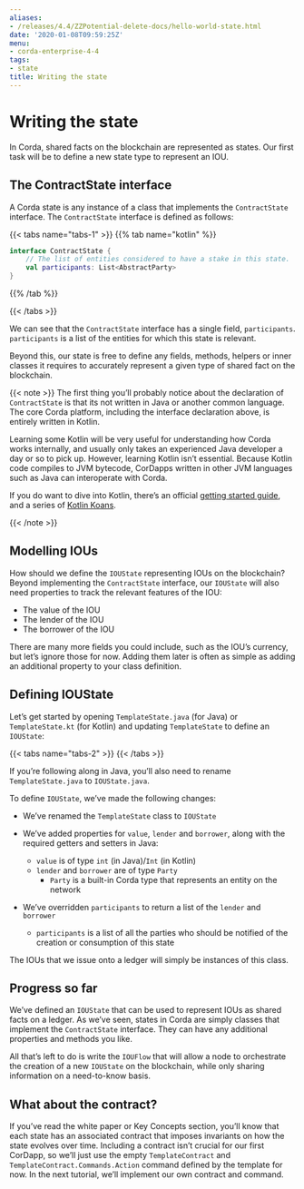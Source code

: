 ```yaml
---
aliases:
- /releases/4.4/ZZPotential-delete-docs/hello-world-state.html
date: '2020-01-08T09:59:25Z'
menu:
- corda-enterprise-4-4
tags:
- state
title: Writing the state
---
```





# Writing the state

In Corda, shared facts on the blockchain are represented as states. Our first task will be to define a new state type to
represent an IOU.


## The ContractState interface

A Corda state is any instance of a class that implements the `ContractState` interface. The `ContractState`
interface is defined as follows:

{{< tabs name="tabs-1" >}}
{{% tab name="kotlin" %}}
```kotlin
interface ContractState {
    // The list of entities considered to have a stake in this state.
    val participants: List<AbstractParty>
}
```
{{% /tab %}}

{{< /tabs >}}

We can see that the `ContractState` interface has a single field, `participants`. `participants` is a list of the
entities for which this state is relevant.

Beyond this, our state is free to define any fields, methods, helpers or inner classes it requires to accurately
represent a given type of shared fact on the blockchain.

{{< note >}}
The first thing you’ll probably notice about the declaration of `ContractState` is that its not written in Java
or another common language. The core Corda platform, including the interface declaration above, is entirely written
in Kotlin.

Learning some Kotlin will be very useful for understanding how Corda works internally, and usually only takes an
experienced Java developer a day or so to pick up. However, learning Kotlin isn’t essential. Because Kotlin code
compiles to JVM bytecode, CorDapps written in other JVM languages such as Java can interoperate with Corda.

If you do want to dive into Kotlin, there’s an official
[getting started guide](https://kotlinlang.org/docs/tutorials/), and a series of
[Kotlin Koans](https://kotlinlang.org/docs/tutorials/koans.html).

{{< /note >}}

## Modelling IOUs

How should we define the `IOUState` representing IOUs on the blockchain? Beyond implementing the `ContractState`
interface, our `IOUState` will also need properties to track the relevant features of the IOU:


* The value of the IOU
* The lender of the IOU
* The borrower of the IOU

There are many more fields you could include, such as the IOU’s currency, but let’s ignore those for now. Adding them
later is often as simple as adding an additional property to your class definition.


## Defining IOUState

Let’s get started by opening `TemplateState.java` (for Java) or `TemplateState.kt` (for Kotlin) and updating
`TemplateState` to define an `IOUState`:

{{< tabs name="tabs-2" >}}
{{< /tabs >}}

If you’re following along in Java, you’ll also need to rename `TemplateState.java` to `IOUState.java`.

To define `IOUState`, we’ve made the following changes:


* We’ve renamed the `TemplateState` class to `IOUState`
* We’ve added properties for `value`, `lender` and `borrower`, along with the required getters and setters in
Java:
    * `value` is of type `int` (in Java)/`Int` (in Kotlin)
    * `lender` and `borrower` are of type `Party`
        * `Party` is a built-in Corda type that represents an entity on the network




* We’ve overridden `participants` to return a list of the `lender` and `borrower`
    * `participants` is a list of all the parties who should be notified of the creation or consumption of this state



The IOUs that we issue onto a ledger will simply be instances of this class.


## Progress so far

We’ve defined an `IOUState` that can be used to represent IOUs as shared facts on a ledger. As we’ve seen, states in
Corda are simply classes that implement the `ContractState` interface. They can have any additional properties and
methods you like.

All that’s left to do is write the `IOUFlow` that will allow a node to orchestrate the creation of a new `IOUState`
on the blockchain, while only sharing information on a need-to-know basis.


## What about the contract?

If you’ve read the white paper or Key Concepts section, you’ll know that each state has an associated contract that
imposes invariants on how the state evolves over time. Including a contract isn’t crucial for our first CorDapp, so
we’ll just use the empty `TemplateContract` and `TemplateContract.Commands.Action` command defined by the template
for now. In the next tutorial, we’ll implement our own contract and command.

